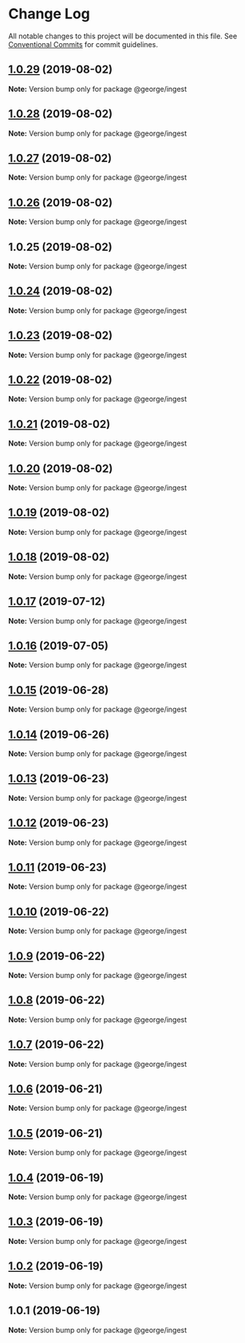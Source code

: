 # Change Log

All notable changes to this project will be documented in this file.
See [Conventional Commits](https://conventionalcommits.org) for commit guidelines.

## [1.0.29](https://github.com/ThreeMammals/george/compare/@george/ingest@1.0.28...@george/ingest@1.0.29) (2019-08-02)

**Note:** Version bump only for package @george/ingest





## [1.0.28](https://github.com/ThreeMammals/george/compare/@george/ingest@1.0.27...@george/ingest@1.0.28) (2019-08-02)

**Note:** Version bump only for package @george/ingest





## [1.0.27](https://github.com/ThreeMammals/george/compare/@george/ingest@1.0.26...@george/ingest@1.0.27) (2019-08-02)

**Note:** Version bump only for package @george/ingest





## [1.0.26](https://github.com/ThreeMammals/george/compare/@george/ingest@1.0.25...@george/ingest@1.0.26) (2019-08-02)

**Note:** Version bump only for package @george/ingest





## 1.0.25 (2019-08-02)

**Note:** Version bump only for package @george/ingest





## [1.0.24](https://github.com/TomPallister/george/compare/@george/ingest@1.0.23...@george/ingest@1.0.24) (2019-08-02)

**Note:** Version bump only for package @george/ingest





## [1.0.23](https://github.com/TomPallister/george/compare/@george/ingest@1.0.22...@george/ingest@1.0.23) (2019-08-02)

**Note:** Version bump only for package @george/ingest





## [1.0.22](https://github.com/TomPallister/george/compare/@george/ingest@1.0.21...@george/ingest@1.0.22) (2019-08-02)

**Note:** Version bump only for package @george/ingest





## [1.0.21](https://github.com/TomPallister/george/compare/@george/ingest@1.0.20...@george/ingest@1.0.21) (2019-08-02)

**Note:** Version bump only for package @george/ingest





## [1.0.20](https://github.com/TomPallister/george/compare/@george/ingest@1.0.19...@george/ingest@1.0.20) (2019-08-02)

**Note:** Version bump only for package @george/ingest





## [1.0.19](https://github.com/TomPallister/george/compare/@george/ingest@1.0.18...@george/ingest@1.0.19) (2019-08-02)

**Note:** Version bump only for package @george/ingest





## [1.0.18](https://github.com/TomPallister/george/compare/@george/ingest@1.0.17...@george/ingest@1.0.18) (2019-08-02)

**Note:** Version bump only for package @george/ingest





## [1.0.17](https://github.com/TomPallister/george/compare/@george/ingest@1.0.16...@george/ingest@1.0.17) (2019-07-12)

**Note:** Version bump only for package @george/ingest





## [1.0.16](https://github.com/TomPallister/george/compare/@george/ingest@1.0.15...@george/ingest@1.0.16) (2019-07-05)

**Note:** Version bump only for package @george/ingest





## [1.0.15](https://github.com/TomPallister/george/compare/@george/ingest@1.0.14...@george/ingest@1.0.15) (2019-06-28)

**Note:** Version bump only for package @george/ingest





## [1.0.14](https://github.com/TomPallister/george/compare/@george/ingest@1.0.13...@george/ingest@1.0.14) (2019-06-26)

**Note:** Version bump only for package @george/ingest





## [1.0.13](https://github.com/TomPallister/george/compare/@george/ingest@1.0.12...@george/ingest@1.0.13) (2019-06-23)

**Note:** Version bump only for package @george/ingest





## [1.0.12](https://github.com/TomPallister/george/compare/@george/ingest@1.0.11...@george/ingest@1.0.12) (2019-06-23)

**Note:** Version bump only for package @george/ingest





## [1.0.11](https://github.com/TomPallister/george/compare/@george/ingest@1.0.10...@george/ingest@1.0.11) (2019-06-23)

**Note:** Version bump only for package @george/ingest





## [1.0.10](https://github.com/TomPallister/george/compare/@george/ingest@1.0.9...@george/ingest@1.0.10) (2019-06-22)

**Note:** Version bump only for package @george/ingest





## [1.0.9](https://github.com/TomPallister/george/compare/@george/ingest@1.0.8...@george/ingest@1.0.9) (2019-06-22)

**Note:** Version bump only for package @george/ingest





## [1.0.8](https://github.com/TomPallister/george/compare/@george/ingest@1.0.7...@george/ingest@1.0.8) (2019-06-22)

**Note:** Version bump only for package @george/ingest





## [1.0.7](https://github.com/TomPallister/george/compare/@george/ingest@1.0.6...@george/ingest@1.0.7) (2019-06-22)

**Note:** Version bump only for package @george/ingest





## [1.0.6](https://github.com/TomPallister/george/compare/@george/ingest@1.0.5...@george/ingest@1.0.6) (2019-06-21)

**Note:** Version bump only for package @george/ingest





## [1.0.5](https://github.com/TomPallister/george/compare/@george/ingest@1.0.4...@george/ingest@1.0.5) (2019-06-21)

**Note:** Version bump only for package @george/ingest





## [1.0.4](https://github.com/TomPallister/george/compare/@george/ingest@1.0.3...@george/ingest@1.0.4) (2019-06-19)

**Note:** Version bump only for package @george/ingest





## [1.0.3](https://github.com/TomPallister/george/compare/@george/ingest@1.0.2...@george/ingest@1.0.3) (2019-06-19)

**Note:** Version bump only for package @george/ingest





## [1.0.2](https://github.com/TomPallister/george/compare/@george/ingest@1.0.1...@george/ingest@1.0.2) (2019-06-19)

**Note:** Version bump only for package @george/ingest





## 1.0.1 (2019-06-19)

**Note:** Version bump only for package @george/ingest
